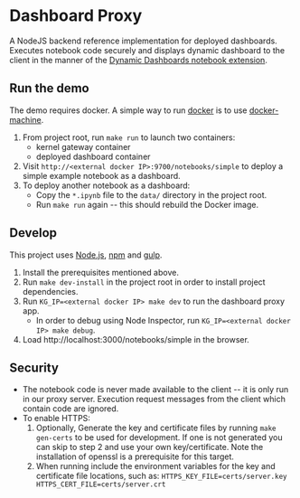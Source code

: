 # Dashboard Proxy

A NodeJS backend reference implementation for deployed dashboards. Executes notebook code securely and displays dynamic dashboard to the client in the manner of the [Dynamic Dashboards notebook extension](https://github.com/jupyter-incubator/dashboards).

## Run the demo

The demo requires docker. A simple way to run [docker](https://www.docker.com/) is to use [docker-machine](https://docs.docker.com/machine/get-started/).

1. From project root, run `make run` to launch two containers:
    * kernel gateway container
    * deployed dashboard container
2. Visit `http://<external docker IP>:9700/notebooks/simple` to deploy a simple example notebook as a dashboard.
3. To deploy another notebook as a dashboard:
    * Copy the `*.ipynb` file to the `data/` directory in the project root.
    * Run `make run` again -- this should rebuild the Docker image.

## Develop

This project uses [Node.js](nodejs.org), [npm](npmjs.com) and [gulp](http://gulpjs.com/).

1. Install the prerequisites mentioned above.
2. Run `make dev-install` in the project root in order to install project dependencies.
3. Run `KG_IP=<external docker IP> make dev` to run the dashboard proxy app.
   * In order to debug using Node Inspector, run `KG_IP=<external docker IP> make debug`.
4. Load http://localhost:3000/notebooks/simple in the browser.

## Security

* The notebook code is never made available to the client -- it is only run in our proxy server. Execution request messages from the client which contain code are ignored.
* To enable HTTPS:
    1. Optionally, Generate the key and certificate files by running `make gen-certs` to be used for development.
    If one is not generated you can skip to step 2 and use your own key/certificate.
    Note the installation of openssl is a prerequisite for this target.
    2. When running include the environment variables for the key and certificate file locations, such as:
     `HTTPS_KEY_FILE=certs/server.key HTTPS_CERT_FILE=certs/server.crt`
